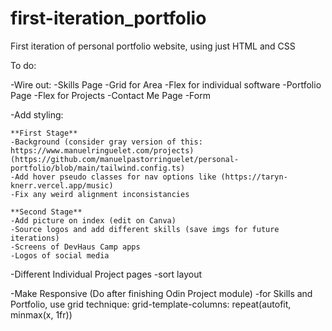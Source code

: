 # first-iteration_portfolio

First iteration of personal portfolio website, using just HTML and CSS

To do:

-Wire out:
-Skills Page
-Grid for Area
-Flex for individual software
-Portfolio Page
-Flex for Projects
-Contact Me Page
-Form

-Add styling:

    **First Stage**
    -Background (consider gray version of this: https://www.manuelringuelet.com/projects) (https://github.com/manuelpastorringuelet/personal-portfolio/blob/main/tailwind.config.ts)
    -Add hover pseudo classes for nav options like (https://taryn-knerr.vercel.app/music)
    -Fix any weird alignment inconsistancies

    **Second Stage**
    -Add picture on index (edit on Canva)
    -Source logos and add different skills (save imgs for future iterations)
    -Screens of DevHaus Camp apps
    -Logos of social media

-Different Individual Project pages
-sort layout

-Make Responsive (Do after finishing Odin Project module)
-for Skills and Portfolio, use grid technique: grid-template-columns: repeat(autofit, minmax(x, 1fr))
